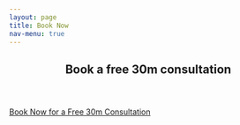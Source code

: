 ```yaml
---
layout: page
title: Book Now
nav-menu: true
---
```


<!-- Main -->
<div id="main" class="alt">

<!-- One -->
<section id="one">
	<div class="inner">
		<header class="major">
			<h1>Book a free 30m consultation</h1>
		</header>

<!-- Content -->
<div class="row">
  <!-- Calendly link widget begin -->
  <link href="https://assets.calendly.com/assets/external/widget.css" rel="stylesheet">
  <script src="https://assets.calendly.com/assets/external/widget.js" type="text/javascript"></script>
  <a href="" onclick="Calendly.initPopupWidget({url: 'https://calendly.com/readmecareers/initial-consultation?hide_event_type_details=1&hide_gdpr_banner=1'});return false;">Book Now for a Free 30m Consultation</a>
  <!-- Calendly link widget end -->
</div>
</div>
</section>

</div>
